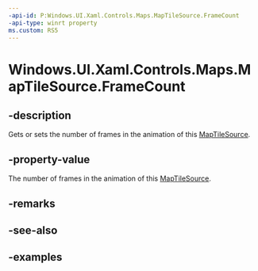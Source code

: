 ```yaml
---
-api-id: P:Windows.UI.Xaml.Controls.Maps.MapTileSource.FrameCount
-api-type: winrt property
ms.custom: RS5
---
```


<!-- Property syntax.
public int FrameCount { get;  set; }
-->

# Windows.UI.Xaml.Controls.Maps.MapTileSource.FrameCount

## -description
Gets or sets the number of frames in the animation of this [MapTileSource](maptilesource.md).

## -property-value
The number of frames in the animation of this [MapTileSource](maptilesource.md).

## -remarks

## -see-also

## -examples

